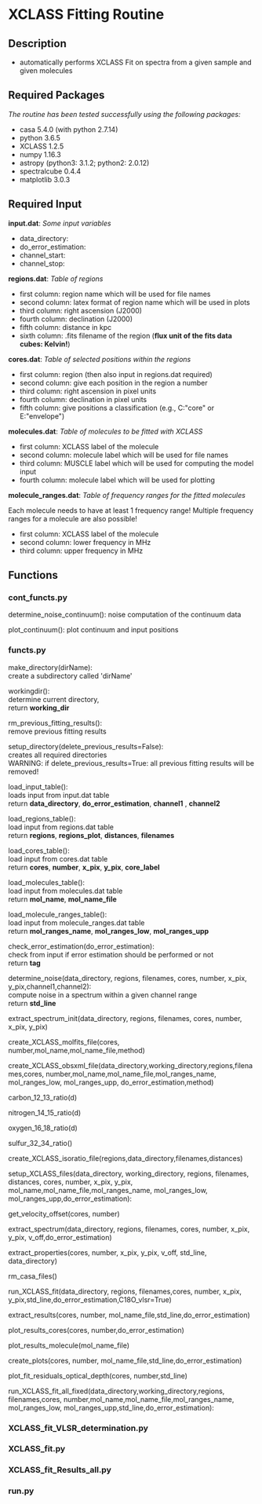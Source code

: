 # XCLASS Fitting Routine

## Description
- automatically performs XCLASS Fit on spectra from a given sample and given molecules


## Required Packages
*The routine has been tested successfully using the following packages:*

- casa 5.4.0 (with python 2.7.14)
- python 3.6.5
- XCLASS 1.2.5
- numpy 1.16.3
- astropy (python3: 3.1.2; python2: 2.0.12)
- spectralcube 0.4.4
- matplotlib 3.0.3


## Required Input
**input.dat**:
*Some input variables*
- data_directory: 
- do_error_estimation:
- channel_start:
- channel_stop:

**regions.dat**:
*Table of regions*
- first column: region name which will be used for file names
- second column: latex format of region name which will be used in plots
- third column: right ascension (J2000)
- fourth column: declination (J2000)
- fifth column: distance in kpc
- sixth column: .fits filename of the region (**flux unit of the fits data cubes: Kelvin!**)

**cores.dat**:
*Table of selected positions within the regions*
- first column: region (then also input in regions.dat required)
- second column: give each position in the region a number
- third column: right ascension in pixel units
- fourth column: declination in pixel units
- fifth column: give positions a classification (e.g., C:"core" or E:"envelope")

**molecules.dat**:
*Table of molecules to be fitted with XCLASS*
- first column: XCLASS label of the molecule
- second column: molecule label which will be used for file names
- third column: MUSCLE label which will be used for computing the model input
- fourth column: molecule label which will be used for plotting

**molecule_ranges.dat**:
*Table of frequency ranges for the fitted molecules*

Each molecule needs to have at least 1 frequency range!
Multiple frequency ranges for a molecule are also possible!

- first column: XCLASS label of the molecule
- second column: lower frequency in MHz
- third column: upper frequency in MHz

## Functions

### cont_functs.py

determine_noise_continuum(): noise computation of the continuum data

plot_continuum(): plot continuum and input positions

### functs.py

make_directory(dirName):  
create a subdirectory called 'dirName'

workingdir():  
determine current directory,  
return **working_dir**  

rm_previous_fitting_results():  
remove previous fitting results  

setup_directory(delete_previous_results=False):  
creates all required directories  
WARNING: if delete_previous_results=True: all previous fitting results will be removed!  

load_input_table():  
loads input from input.dat table  
return **data_directory**, **do_error_estimation**, **channel1** , **channel2**  

load_regions_table():  
load input from regions.dat table  
return **regions**, **regions_plot**, **distances**, **filenames**  

load_cores_table():  
load input from cores.dat table  
return **cores**, **number**, **x_pix**, **y_pix**, **core_label**  

load_molecules_table():  
load input from molecules.dat table  
return **mol_name**, **mol_name_file**  

load_molecule_ranges_table():  
load input from molecule_ranges.dat table  
return **mol_ranges_name**, **mol_ranges_low**, **mol_ranges_upp**  

check_error_estimation(do_error_estimation):  
check from input if error estimation should be performed or not  
return **tag**

determine_noise(data_directory, regions, filenames, cores, number, x_pix, y_pix,channel1,channel2):  
compute noise in a spectrum within a given channel range  
return **std_line**  

extract_spectrum_init(data_directory, regions, filenames, cores, number, x_pix, y_pix)  

create_XCLASS_molfits_file(cores, number,mol_name,mol_name_file,method)  

create_XCLASS_obsxml_file(data_directory,working_directory,regions,filenames,cores, number,mol_name,mol_name_file,mol_ranges_name, mol_ranges_low, mol_ranges_upp, do_error_estimation,method)  

carbon_12_13_ratio(d)  

nitrogen_14_15_ratio(d)  

oxygen_16_18_ratio(d)  

sulfur_32_34_ratio()  

create_XCLASS_isoratio_file(regions,data_directory,filenames,distances)  

setup_XCLASS_files(data_directory, working_directory, regions, filenames, distances, cores, number, x_pix, y_pix, mol_name,mol_name_file,mol_ranges_name, mol_ranges_low, mol_ranges_upp,do_error_estimation):  
	
get_velocity_offset(cores, number)  

extract_spectrum(data_directory, regions, filenames, cores, number, x_pix, y_pix, v_off,do_error_estimation)  

extract_properties(cores, number, x_pix, y_pix, v_off, std_line, data_directory)  

rm_casa_files()  

run_XCLASS_fit(data_directory, regions, filenames,cores, number, x_pix, y_pix,std_line,do_error_estimation,C18O_vlsr=True)  

extract_results(cores, number, mol_name_file,std_line,do_error_estimation)  

plot_results_cores(cores, number,do_error_estimation)  

plot_results_molecule(mol_name_file)  

create_plots(cores, number, mol_name_file,std_line,do_error_estimation)  

plot_fit_residuals_optical_depth(cores, number,std_line)  

run_XCLASS_fit_all_fixed(data_directory,working_directory,regions, filenames,cores, number,mol_name,mol_name_file,mol_ranges_name, mol_ranges_low, mol_ranges_upp,std_line,do_error_estimation):  
	
### XCLASS_fit_VLSR_determination.py

### XCLASS_fit.py

### XCLASS_fit_Results_all.py

### run.py
